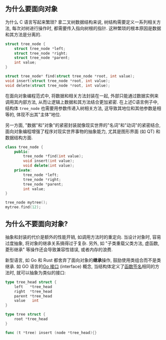 ## 为什么要面向对象

为什么 C 语言写起来繁琐? 拿二叉树数据结构来说, 树结构需要定义一系列相关方法, 每次对树进行操作时, 都需要传入指向树根的指针. 这种繁琐的根本原因是数据和其方法是分离的.

```c
struct tree_node {
	struct tree_node *left;
	struct tree_node *right;
	struct tree_node *parent;
	int value;
}

struct tree_node* find(struct tree_node *root, int value);
void insert(struct tree_node *root, int value);
void delete(struct tree_node *root, int value);
```

在面向对象编程范式中, 将数据和相关方法封装在一起, 外部只能通过数据实例来调用其内部方法, 从而让逻辑上数据和其方法结合更加紧密. 在上述C语言例子中, 结构体 `tree_node` 也需要用参数传递入树相关方法, 这导致其地位和其他参数是相等的, 体现不出其"主体"地位. 

另一方面, "数据"和"对象"的紧密封装就像现实世界的"名词"和"动词"的紧密结合, 面向对象编程增强了程序对现实世界事物的抽象能力, 尤其是图形界面 (如 QT) 和数据结构方面.

```cpp
class tree_node {
	public:
		tree_node *find(int value);
		void insert(int value);
		void delete(int value);
	private:
		tree_node *left;
		tree_node *right;
		tree_node *parent;
		int value;
}

tree_node mytree();
mytree.find(12);
```

## 为什么不要面向对象?

抽象和封装的代价是额外的性能开销, 如调用方法时的重定向. 当设计对象时, 容易过度抽象, 将对象的继承关系搞得过于复杂. 另外, 如 "子类重载父类方法, 虚函数, 菱形继承" 等操作还会导致兼容性错误, 或者内存的浪费.

新型语言, 如 Go 和 Rust 都舍弃了面向对象的**继承**操作, 鼓励使用类组合而不是类继承. 如 GO 语言的[Go 接口](Go/Go%20接口.md) (interface) 概念, 当结构体定义了[函数签名](../Compiler/Linking/符号.md)相同的方法时, 就可以抽象为类似的接口:

```go
type tree_head struct {
	left   *tree_head
	right  *tree_head
	parent *tree_head
	value   int
}

type tree struct {
	root *tree_head
}

func (t *tree) insert (node *tree_head){}
```
